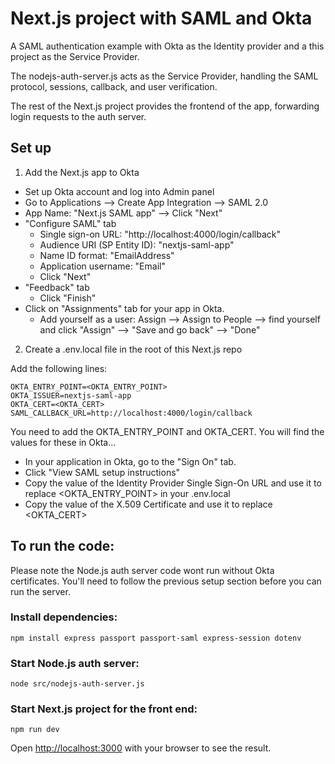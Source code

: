 # Next.js project with SAML and Okta

A SAML authentication example with Okta as the Identity provider and a this project as the Service Provider.

The nodejs-auth-server.js acts as the Service Provider, handling the SAML protocol, sessions, callback, and user verification.

The rest of the Next.js project provides the frontend of the app, forwarding login requests to the auth server.

## Set up

1. Add the Next.js app to Okta

- Set up Okta account and log into Admin panel
- Go to Applications --> Create App Integration --> SAML 2.0
- App Name: "Next.js SAML app" --> Click "Next"
- "Configure SAML" tab
  - Single sign-on URL: "http://localhost:4000/login/callback"
  - Audience URI (SP Entity ID): "nextjs-saml-app"
  - Name ID format: "EmailAddress"
  - Application username: "Email"
  - Click "Next"
- "Feedback" tab
  - Click "Finish"
- Click on "Assignments" tab for your app in Okta.
  - Add yourself as a user: Assign --> Assign to People --> find yourself and click "Assign" --> "Save and go back" --> "Done"

2. Create a .env.local file in the root of this Next.js repo

Add the following lines:

```
OKTA_ENTRY_POINT=<OKTA_ENTRY_POINT>
OKTA_ISSUER=nextjs-saml-app
OKTA_CERT=<OKTA_CERT>
SAML_CALLBACK_URL=http://localhost:4000/login/callback
```

You need to add the OKTA_ENTRY_POINT and OKTA_CERT. You will find the values for these in Okta...

- In your application in Okta, go to the "Sign On" tab.
- Click "View SAML setup instructions"
- Copy the value of the Identity Provider Single Sign-On URL and use it to replace <OKTA_ENTRY_POINT> in your .env.local
- Copy the value of the X.509 Certificate and use it to replace <OKTA_CERT>

## To run the code:

Please note the Node.js auth server code wont run without Okta certificates. You'll need to follow the previous setup section before you can run the server.

### Install dependencies:

`npm install express passport passport-saml express-session dotenv`

### Start Node.js auth server:

`node src/nodejs-auth-server.js`

### Start Next.js project for the front end:

`npm run dev`

Open [http://localhost:3000](http://localhost:3000) with your browser to see the result.
